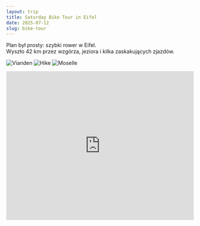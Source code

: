 ```yaml
---
layout: trip
title: Saturday Bike Tour in Eifel
date: 2025-07-12
slug: bike-tour
---
```


Plan był prosty: szybki rower w Eifel.  
Wyszło 42 km przez wzgórza, jeziora i kilka zaskakujących zjazdów.

![Vianden](/images/vianden.jpg)
![Hike](/images/hike.jpg)
![Moselle](/images/moselle.jpg)

<iframe src="https://www.komoot.com/tour/123456789/embed" width="100%" height="400" frameborder="0"></iframe>
